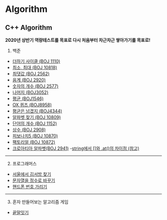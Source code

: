 # Algorithm
C++ Algorithm
--
**2020년 상반기 역량테스트를 목표로 다시 처음부터 차근차근 쌓아가기를 목표로!**

1. 백준 
- [더하기 사이클 (BOJ 1110)](https://github.com/danielkang1003/Algorithm/blob/master/boj1110.cpp)
- [최소, 최대 (BOJ 10818)](https://github.com/danielkang1003/Algorithm/blob/master/boj10818.cpp)
- [최댓값 (BOJ 2562)](https://github.com/danielkang1003/Algorithm/blob/master/boj2562.cpp)
- [음계 (BOJ 2920)](https://github.com/danielkang1003/Algorithm/blob/master/boj2920.cpp)
- [숫자의 개수 (BOJ 2577)](https://github.com/danielkang1003/Algorithm/blob/master/boj2577.cpp)
- [나머지 (BOJ3052)](https://github.com/danielkang1003/Algorithm/blob/master/boj3052.cpp)
- [평균 (BOJ1546)](https://github.com/danielkang1003/Algorithm/blob/master/boj1546.cpp)
- [OX 퀴즈 (BOJ8958)](https://github.com/danielkang1003/Algorithm/blob/master/boj8958.cpp)
- [평균은 넘겠지 (BOJ4344)](https://github.com/danielkang1003/Algorithm/blob/master/boj4344.cpp)
- [알파벳 찾기 (BOJ 10809)](https://github.com/danielkang1003/Algorithm/blob/master/boj10809.cpp)
- [단어의 개수 (BOJ 1152)](https://github.com/danielkang1003/Algorithm/blob/master/boj1152.cpp)
- [상수 (BOJ 2908)](https://github.com/danielkang1003/Algorithm/blob/master/boj2908.cpp)
- [피보나치5 (BOJ 10870)](https://github.com/danielkang1003/Algorithm/blob/master/boj10870.cpp)
- [팩토리얼 (BOJ 10872)](https://github.com/danielkang1003/Algorithm/blob/master/boj10872.cpp)
- [크로아티아 알파벳(BOJ 2941)](https://github.com/danielkang1003/Algorithm/blob/master/boj2941.cpp)
	-[string에서 []와 .at()의 차이점 (참고)](https://neodreamer-dev.tistory.com/m/256)
----

2. 프로그래머스
- [서울에서 김서방 찾기](https://github.com/danielkang1003/Algorithm/blob/master/%EC%84%9C%EC%9A%B8%EC%97%90%EC%84%9C%20%EA%B9%80%EC%84%9C%EB%B0%A9%EC%B0%BE%EA%B8%B0.cpp)
- [문자열을 정수로 바꾸기](https://github.com/danielkang1003/Algorithm/blob/master/%EB%AC%B8%EC%9E%90%EC%97%B4%EC%9D%84%20%EC%A0%95%EC%88%98%EB%A1%9C%20%EB%B0%94%EA%BE%B8%EA%B8%B0.cpp)
- [핸드폰 번호 가리기](https://github.com/danielkang1003/Algorithm/blob/master/%ED%95%B8%EB%93%9C%ED%8F%B0%20%EB%B2%88%ED%98%B8%20%EA%B0%80%EB%A6%AC%EA%B8%B0.cpp)
----
3. 혼자 만들어보는 알고리즘 게임
- [끝말잇기](https://github.com/danielkang1003/Algorithm/blob/master/%EB%81%9D%EB%A7%90%EC%9E%87%EA%B8%B0%EA%B2%8C%EC%9E%84.cpp)
